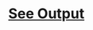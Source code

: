 <h1><a href="https://mohammadfahad1.github.io/Responsive-Landing-Page-Assmt-3/">See Output</a></h1>
